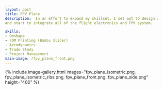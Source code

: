 ```yaml
---
layout: post
title: FPV Plane
description:  In an effort to expand my skillset, I set out to design an inexpensive FPV plane inspired by the Youtube chanels "AerostuffFPV" and "Experimental Airlines". The plane is a v-tail tractor configuration with the purpose of slow, efficient cruising with the capability to carry a small payload. I am activley working on this project as of 7/21/25, and the CAD images below show my first revision design, which focuses on the overall plane structure and major components. My plans for Rev 2 are to tweak the nose cone and ailerons
and start to integrate all of the flight electronics and FPV system.

skills: 
- Onshape
- FDM Printing (Bambu Slicer)
- Aerodynamics
- Trade Study
- Project Management
main-image: /fpv_plane_front.png
---
```

{% include image-gallery.html images="fpv_plane_isometric.png, fpv_plane_isometric_ribs.png, fpv_plane_front.png, fpv_plane_side.png" height="400" %}
